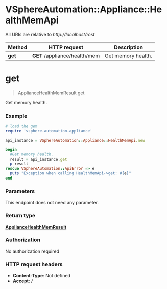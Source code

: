 # VSphereAutomation::Appliance::HealthMemApi

All URIs are relative to *http://localhost/rest*

Method | HTTP request | Description
------------- | ------------- | -------------
[**get**](HealthMemApi.md#get) | **GET** /appliance/health/mem | Get memory health.


# **get**
> ApplianceHealthMemResult get

Get memory health.

### Example
```ruby
# load the gem
require 'vsphere-automation-appliance'

api_instance = VSphereAutomation::Appliance::HealthMemApi.new

begin
  #Get memory health.
  result = api_instance.get
  p result
rescue VSphereAutomation::ApiError => e
  puts "Exception when calling HealthMemApi->get: #{e}"
end
```

### Parameters
This endpoint does not need any parameter.

### Return type

[**ApplianceHealthMemResult**](ApplianceHealthMemResult.md)

### Authorization

No authorization required

### HTTP request headers

 - **Content-Type**: Not defined
 - **Accept**: */*



